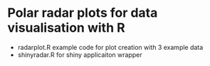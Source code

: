 # Polar radar plots for data visualisation with R
- radarplot.R example code for plot creation with 3 example data
- shinyradar.R for shiny applicaiton wrapper
